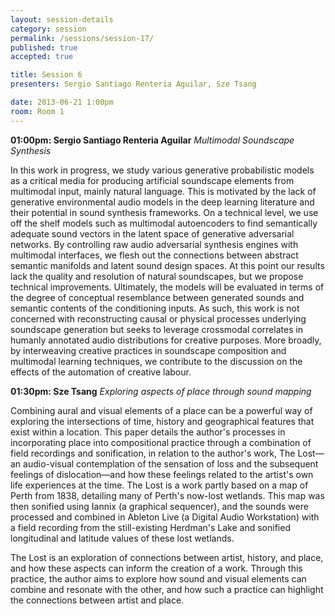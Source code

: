 ```yaml
---
layout: session-details
category: session
permalink: /sessions/session-17/
published: true
accepted: true

title: Session 6
presenters: Sergio Santiago Renteria Aguilar, Sze Tsang

date: 2013-06-21 1:00pm
room: Room 1
---
```


**01:00pm: Sergio Santiago Renteria Aguilar**
_Multimodal Soundscape Synthesis_

In this work in progress, we study various generative probabilistic models as a critical media for producing artificial soundscape elements from multimodal input, mainly natural language. This is motivated by the lack of generative environmental audio models in the deep learning literature and their potential in sound synthesis frameworks. On a technical level, we use off the shelf models such as multimodal autoencoders to find semantically adequate sound vectors in the latent space of generative adversarial networks. By controlling raw audio adversarial synthesis engines with multimodal interfaces, we flesh out the connections between abstract semantic manifolds and latent sound design spaces. At this point our results lack the quality and resolution of natural soundscapes, but we propose technical improvements. Ultimately, the models will be evaluated in terms of the degree of conceptual resemblance between generated sounds and semantic contents of the conditioning inputs. As such, this work is not concerned with reconstructing causal or physical processes underlying soundscape generation but seeks to leverage crossmodal correlates in humanly annotated audio distributions for creative purposes. More broadly, by interweaving creative practices in soundscape composition and multimodal learning techniques, we contribute to the discussion on the effects of the automation of creative labour. 

**01:30pm: Sze Tsang**
_Exploring aspects of place through sound mapping_

Combining aural and visual elements of a place can be a powerful way of exploring the intersections of time, history and geographical features that exist within a location. This paper details the author's processes in incorporating place into compositional practice through a combination of field recordings and sonification, in relation to the author's work, The Lost—an audio-visual contemplation of the sensation of loss and the subsequent feelings of dislocation—and how these feelings related to the artist's own life experiences at the time. The Lost is a work partly based on a map of Perth from 1838, detailing many of Perth's now-lost wetlands. This map was then sonified using Iannix (a graphical sequencer), and the sounds were processed and combined in Ableton Live (a Digital Audio Workstation) with a field recording from the still-existing Herdman's Lake and sonified longitudinal and latitude values of these lost wetlands. 

The Lost is an exploration of connections between artist, history, and place, and how these aspects can inform the creation of a work. Through this practice, the author aims to explore how sound and visual elements can combine and resonate with the other, and how such a practice can highlight the connections between artist and place. 